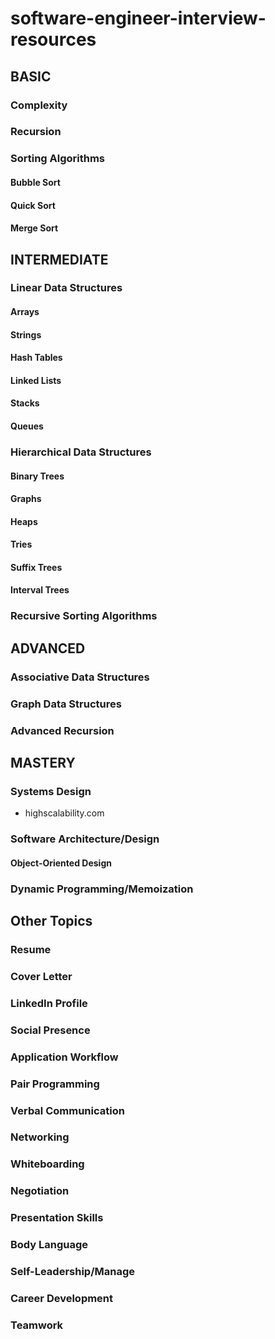 # software-engineer-interview-resources

## BASIC
### Complexity
### Recursion
### Sorting Algorithms
#### Bubble Sort
#### Quick Sort
#### Merge Sort
####

## INTERMEDIATE
### Linear Data Structures
#### Arrays
#### Strings
#### Hash Tables
#### Linked Lists
#### Stacks
#### Queues

### Hierarchical Data Structures
#### Binary Trees
#### Graphs
#### Heaps
#### Tries
#### Suffix Trees
#### Interval Trees

### Recursive Sorting Algorithms

## ADVANCED
### Associative Data Structures
### Graph Data Structures
### Advanced Recursion

## MASTERY
### Systems Design
- highscalability.com

### Software Architecture/Design
#### Object-Oriented Design

### Dynamic Programming/Memoization


## Other Topics
### Resume
### Cover Letter
### LinkedIn Profile
### Social Presence
### Application Workflow
### Pair Programming
### Verbal Communication
### Networking
### Whiteboarding
### Negotiation
### Presentation Skills
### Body Language
### Self-Leadership/Manage
### Career Development
### Teamwork

